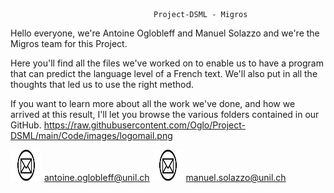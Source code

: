                                     Project-DSML - Migros
Hello everyone, we're Antoine Oglobleff and Manuel Solazzo and we're the Migros team for this Project.

Here you'll find all the files we've worked on to enable us to have a program that can predict the language level of a French text. We'll also put in all the thoughts that led us to use the right method.

If you want to learn more about all the work we've done, and how we arrived at this result, I'll let you browse the various folders contained in our GitHub.
https://raw.githubusercontent.com/Oglo/Project-DSML/main/Code/images/logomail.png

<img src="https://raw.githubusercontent.com/Oglo/Project-DSML/main/Code/images/logomail.png" alt="Email Logo" width="50" height="50"> antoine.oglobleff@unil.ch
<img src="https://raw.githubusercontent.com/Oglo/Project-DSML/main/Code/images/logomail.png" alt="Email Logo" width="50" height="50"> manuel.solazzo@unil.ch
